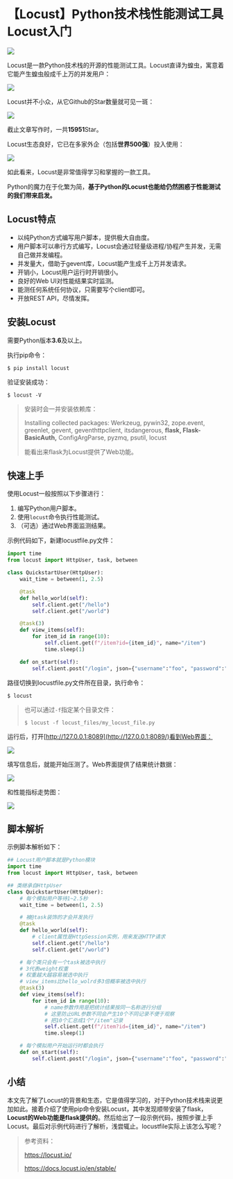 # 【Locust】Python技术栈性能测试工具Locust入门
![](../wanggang.png)

Locust是一款Python技术栈的开源的性能测试工具。Locust直译为蝗虫，寓意着它能产生蝗虫般成千上万的并发用户：

![](007001-【Locust】Python技术栈性能测试工具Locust入门/image-20210501150513778.png)

Locust并不小众，从它Github的Star数量就可见一斑：

![](007001-【Locust】Python技术栈性能测试工具Locust入门/image-20210501150222526.png)

截止文章写作时，一共**15951**Star。

Locust生态良好，它已在多家外企（包括**世界500强**）投入使用：

![](007001-【Locust】Python技术栈性能测试工具Locust入门/image-20210501150925439.png)

如此看来，Locust是非常值得学习和掌握的一款工具。

Python的魔力在于化繁为简，**基于Python的Locust也能给仍然困惑于性能测试的我们带来启发。**

## Locust特点

- 以纯Python方式编写用户脚本，提供极大自由度。
- 用户脚本可以串行方式编写，Locust会通过轻量级进程/协程产生并发，无需自己做并发编程。
- 并发量大，借助于gevent库，Locust能产生成千上万并发请求。
- 开销小，Locust用户运行时开销很小。
- 良好的Web UI对性能结果实时监测。
- 能测任何系统任何协议，只需要写个client即可。
- 开放REST API，尽情发挥。

## 安装Locust

需要Python版本**3.6**及以上。

执行pip命令：

```shell
$ pip install locust
```

验证安装成功：

```shell
$ locust -V
```

> 安装时会一并安装依赖库：
>
> Installing collected packages: Werkzeug, pywin32, zope.event, greenlet, gevent, geventhttpclient, itsdangerous, **flask, Flask-BasicAuth,** ConfigArgParse, pyzmq, psutil, locust
>
> 能看出来flask为Locust提供了Web功能。

## 快速上手

使用Locust一般按照以下步骤进行：

1. 编写Python用户脚本。
2. 使用`locust`命令执行性能测试。
3. （可选）通过Web界面监测结果。

示例代码如下，新建locustfile.py文件：

```python
import time
from locust import HttpUser, task, between

class QuickstartUser(HttpUser):
    wait_time = between(1, 2.5)

    @task
    def hello_world(self):
        self.client.get("/hello")
        self.client.get("/world")

    @task(3)
    def view_items(self):
        for item_id in range(10):
            self.client.get(f"/item?id={item_id}", name="/item")
            time.sleep(1)

    def on_start(self):
        self.client.post("/login", json={"username":"foo", "password":"bar"})
```

路径切换到locustfile.py文件所在目录，执行命令：

```shell
$ locust
```

> 也可以通过`-f`指定某个目录文件：
>
> ```shell
> $ locust -f locust_files/my_locust_file.py
> ```

运行后，打开[http://127.0.0.1:8089](http://127.0.0.1:8089/)看到Web界面：

![](007001-【Locust】Python技术栈性能测试工具Locust入门/webui-splash-screenshot.png)

填写信息后，就能开始压测了。Web界面提供了结果统计数据：

![](007001-【Locust】Python技术栈性能测试工具Locust入门/webui-running-statistics.png)

和性能指标走势图：

![](007001-【Locust】Python技术栈性能测试工具Locust入门/webui-running-charts.png)

## 脚本解析

示例脚本解析如下：

```python
## Locust用户脚本就是Python模块
import time
from locust import HttpUser, task, between

## 类继承自HttpUser
class QuickstartUser(HttpUser):
    # 每个模拟用户等待1~2.5秒
    wait_time = between(1, 2.5)

    # 被@task装饰的才会并发执行
    @task
    def hello_world(self):
        # client属性是HttpSession实例，用来发送HTTP请求
        self.client.get("/hello")
        self.client.get("/world")

    # 每个类只会有一个task被选中执行
    # 3代表weight权重
    # 权重越大越容易被选中执行
    # view_items比hello_wolrd多3倍概率被选中执行
    @task(3)
    def view_items(self):
        for item_id in range(10):
            # name参数作用是把统计结果按同一名称进行分组
            # 这里防止URL参数不同会产生10个不同记录不便于观察
            # 把10个汇总成1个"/item"记录
            self.client.get(f"/item?id={item_id}", name="/item")
            time.sleep(1)

    # 每个模拟用户开始运行时都会执行
    def on_start(self):
        self.client.post("/login", json={"username":"foo", "password":"bar"})
```

## 小结

本文先了解了Locust的背景和生态，它是值得学习的，对于Python技术栈来说更加如此。接着介绍了使用pip命令安装Locust，其中发现顺带安装了flask，**Locust的Web功能是flask提供的**。然后给出了一段示例代码，按照步骤上手Locust。最后对示例代码进行了解析，浅尝辄止。locustfile实际上该怎么写呢？

> 参考资料：
>
> https://locust.io/
>
> https://docs.locust.io/en/stable/